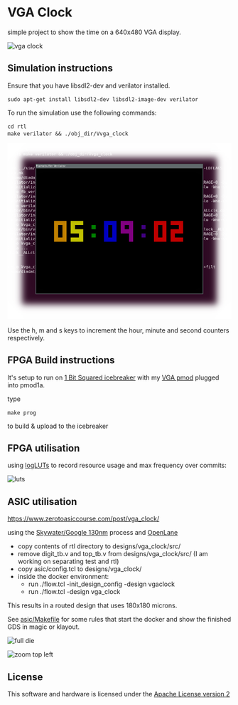 # VGA Clock

simple project to show the time on a 640x480 VGA display.

![vga clock](docs/vga_clock.jpg)

## Simulation instructions

Ensure that you have libsdl2-dev and verilator installed.

    sudo apt-get install libsdl2-dev libsdl2-image-dev verilator

To run the simulation use the following commands:

    cd rtl
    make verilator && ./obj_dir/Vvga_clock

![fb_verilator](docs/fb_verilator.png)

Use the h, m and s keys to increment the hour, minute and second counters respectively.

## FPGA Build instructions

It's setup to run on [1 Bit Squared icebreaker](https://1bitsquared.com/products/icebreaker) with my [VGA pmod](https://github.com/mattvenn/6bit-pmod-vga) plugged into pmod1a.

type

    make prog

to build & upload to the icebreaker

## FPGA utilisation

using [logLUTs](https://github.com/mattvenn/logLUTs) to record resource usage and max frequency over commits:

![luts](docs/luts.png)

## ASIC utilisation

https://www.zerotoasiccourse.com/post/vga_clock/

using the [Skywater/Google 130nm](https://github.com/google/skywater-pdk) process and [OpenLane](https://github.com/efabless/openlane)

* copy contents of rtl directory to designs/vga_clock/src/
* remove digit_tb.v and top_tb.v from designs/vga_clock/src/ (I am working on separating test and rtl)
* copy asic/config.tcl to designs/vga_clock/
* inside the docker environment:
    * run ./flow.tcl -init_design_config -design vgaclock
    * run ./flow.tcl -design vga_clock

This results in a routed design that uses 180x180 microns.

See [asic/Makefile](asic/Makefile) for some rules that start the docker and show the finished GDS in magic or klayout.

![full die](docs/asic-full.png)

![zoom top left](docs/asic-zoom.png)

## License

This software and hardware is licensed under the [Apache License version 2](LICENSE-2.0.txt)
